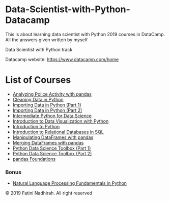 # Data-Scientist-with-Python-Datacamp
This is about learning data scientist with Python 2019 courses in DataCamp. All the answers given written by myself

Data Scientist with Python track

Datacamp website: https://www.datacamp.com/home

# List of Courses

  - [Analyzing Police Activity with pandas](https://github.com/FatiniNadhirah5/Datacamp-Data-Scientist-with-Python-2019/tree/master/Analyzing%20Police%20Activity%20with%20pandas)
  - [Cleaning Data in Python](https://github.com/FatiniNadhirah5/Datacamp-Data-Scientist-with-Python-2019/tree/master/Cleaning%20Data%20in%20Python)
  - [Importing Data in Python (Part 1)](https://github.com/FatiniNadhirah5/Datacamp-Data-Scientist-with-Python-2019/tree/master/Importing%20Data%20in%20Python%20(Part%201))
  - [Importing Data in Python (Part 2)](https://github.com/FatiniNadhirah5/Datacamp-Data-Scientist-with-Python-2019/tree/master/Importing%20Data%20in%20Python%20(Part%202))
  - [Intermediate Python for Data Science](https://github.com/FatiniNadhirah5/Datacamp-Data-Scientist-with-Python-2019/tree/master/Intermediate%20Python%20for%20Data%20Science)
  - [Introduction to Data Visualization with Python](https://github.com/FatiniNadhirah5/Datacamp-Data-Scientist-with-Python-2019/tree/master/Introduction%20to%20Data%20Visualization%20with%20Python)
  - [Introduction to Python](https://github.com/FatiniNadhirah5/Datacamp-Data-Scientist-with-Python-2019/tree/master/Introduction%20to%20Python)
  - [Introduction to Relational Databases in SQL](https://github.com/FatiniNadhirah5/Datacamp-Data-Scientist-with-Python-2019/tree/master/Introduction%20to%20Relational%20Databases%20in%20SQL)
  - [Manipulating DataFrames with pandas](https://github.com/FatiniNadhirah5/Datacamp-Data-Scientist-with-Python-2019/tree/master/Manipulating%20DataFrames%20with%20pandas)
  - [Merging DataFrames with pandas](https://github.com/FatiniNadhirah5/Datacamp-Data-Scientist-with-Python-2019/tree/master/Merging%20DataFrames%20with%20pandas)
  - [Python Data Science Toolbox (Part 1)](https://github.com/FatiniNadhirah5/Datacamp-Data-Scientist-with-Python-2019/tree/master/Python%20Data%20Science%20Toolbox%20(Part%201))
  - [Python Data Science Toolbox (Part 2)](https://github.com/FatiniNadhirah5/Datacamp-Data-Scientist-with-Python-2019/tree/master/Python%20Data%20Science%20Toolbox%20(Part%202))
  - [pandas Foundations](https://github.com/FatiniNadhirah5/Datacamp-Data-Scientist-with-Python-2019/tree/master/pandas%20Foundations)
  
  ### Bonus
  
  - [Natural Language Processing Fundamentals in Python](https://github.com/FatiniNadhirah5/Datacamp-Data-Scientist-with-Python-2019/tree/master/Natural%20Language%20Processing%20Fundamentals%20in%20Python)

  



© 2019 Fatini Nadhirah. All right reserved
